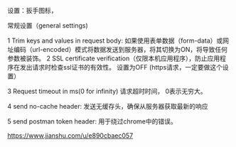 设置：扳手图标，

常规设置（general settings)

1 Trim keys and values in request body: 如果使用表单数据（form-data）或网址编码（url-encoded）模式将数据发送到服务器，将其切换为ON，将导致任何参数被装饰。
2 SSL certificate verification（仅限本机应用程序），防止应用程序在发出请求时检查ssl证书的有效性。 设置为OFF (https请求，一定要做这个设置）

3 Request timeout in ms(0 for infinity)  请求超时时间， 0表示无穷大。

4 send no-cache header: 发送无缓存头，确保从服务器获取最新的响应

5 send postman token header: 用于绕过chrome中的错误。

https://www.jianshu.com/u/e890cbaec057
